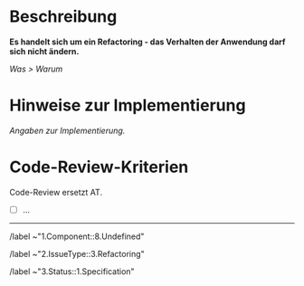 # Beschreibung

**Es handelt sich um ein Refactoring - das Verhalten der Anwendung darf sich nicht ändern.**

_Was > Warum_

# Hinweise zur Implementierung

_Angaben zur Implementierung._

# Code-Review-Kriterien

Code-Review ersetzt AT.

- [ ] ...

---

/label ~"1.Component::8.Undefined"

/label ~"2.IssueType::3.Refactoring"

/label ~"3.Status::1.Specification"
